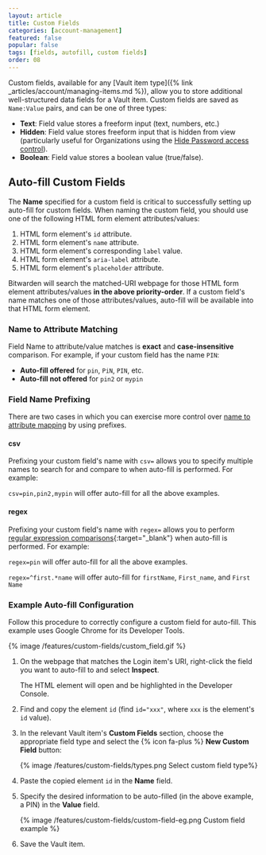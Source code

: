 ```yaml
---
layout: article
title: Custom Fields
categories: [account-management]
featured: false
popular: false
tags: [fields, autofill, custom fields]
order: 08
---
```


Custom fields, available for any [Vault item type]({% link _articles/account/managing-items.md %}), allow you to store additional well-structured data fields for a Vault item. Custom fields are saved as `Name:Value` pairs, and can be one of three types:

- **Text**: Field value stores a freeform input (text, numbers, etc.)
- **Hidden**: Field value stores freeform input that is hidden from view (particularly useful for Organizations using the [Hide Password access control](https://bitwarden.com/help/article/user-types-access-control/#granular-access-control)).
- **Boolean**: Field value stores a boolean value (true/false).

## Auto-fill Custom Fields

The **Name** specified for a custom field is critical to successfully setting up auto-fill for custom fields. When naming the custom field, you should use one of the following HTML form element attributes/values:

1. HTML form element's `id` attribute.
2. HTML form element's `name` attribute.
3. HTML form element's corresponding `label` value.
4. HTML form element's `aria-label` attribute.
5. HTML form element's `placeholder` attribute.

Bitwarden will search the matched-URI webpage for those HTML form element attributes/values **in the above priority-order**. If a custom field's name matches one of those attributes/values, auto-fill will be available into that HTML form element.

### Name to Attribute Matching

Field Name to attribute/value matches is **exact** and **case-insensitive** comparison. For example, if your custom field has the name `PIN`:

- **Auto-fill offered** for `pin`, `PiN`, `PIN`, etc.
- **Auto-fill not offered** for `pin2` or `mypin`

### Field Name Prefixing

There are two cases in which you can exercise more control over [name to attribute mapping](#name-to-attribute-mapping) by using prefixes.

#### csv

Prefixing your custom field's name with `csv=` allows you to specify multiple names to search for and compare to when auto-fill is performed. For example:

`csv=pin,pin2,mypin` will offer auto-fill for all the above examples.

#### regex

Prefixing your custom field's name with `regex=` allows you to perform [regular expression comparisons](https://regexone.com/){:target="_blank"} when auto-fill is performed. For example:

`regex=pin` will offer auto-fill for all the above examples.

`regex=^first.*name` will offer auto-fill for `firstName`, `First_name`, and `First Name`

### Example Auto-fill Configuration

Follow this procedure to correctly configure a custom field for auto-fill. This example uses Google Chrome for its Developer Tools.

{% image /features/custom-fields/custom_field.gif %}

1. On the webpage that matches the Login item's URI, right-click the field you want to auto-fill to and select **Inspect**.

   The HTML element will open and be highlighted in the Developer Console.
2. Find and copy the element `id` (find `id="xxx"`, where `xxx` is the element's `id` value).
3. In the relevant Vault item's **Custom Fields** section, choose the appropriate field type and select the {% icon fa-plus %} **New Custom Field** button:

   {% image /features/custom-fields/types.png Select custom field type%}
4. Paste the copied element `id` in the **Name** field.
5. Specify the desired information to be auto-filled (in the above example, a PIN) in the **Value** field.

   {% image /features/custom-fields/custom-field-eg.png Custom field example %}
6. Save the Vault item.
